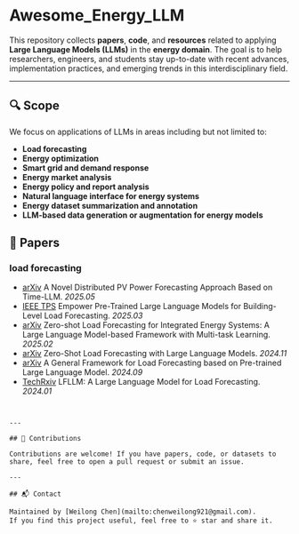 # Awesome\_Energy\_LLM

This repository collects **papers**, **code**, and **resources** related to applying **Large Language Models (LLMs)** in the **energy domain**. The goal is to help researchers, engineers, and students stay up-to-date with recent advances, implementation practices, and emerging trends in this interdisciplinary field.

---

## 🔍 Scope

We focus on applications of LLMs in areas including but not limited to:

* **Load forecasting**
* **Energy optimization**
* **Smart grid and demand response**
* **Energy market analysis**
* **Energy policy and report analysis**
* **Natural language interface for energy systems**
* **Energy dataset summarization and annotation**
* **LLM-based data generation or augmentation for energy models**

## 📄 Papers

### load forecasting
- [arXiv](https://arxiv.org/abs/2503.06216) A Novel Distributed PV Power Forecasting Approach Based on Time-LLM. *2025.05*
- [IEEE TPS](https://ieeexplore.ieee.org/abstract/document/10917006) Empower Pre-Trained Large Language Models for Building-Level Load Forecasting. *2025.03*
- [arXiv](https://arxiv.org/abs/2502.16896) Zero-shot Load Forecasting for Integrated Energy Systems: A Large Language Model-based Framework with Multi-task Learning. *2025.02*
- [arXiv](https://arxiv.org/abs/2411.11350) Zero-Shot Load Forecasting with Large Language Models. *2024.11*
- [arXiv](https://arxiv.org/abs/2406.11336) A General Framework for Load Forecasting based on Pre-trained Large Language Model. *2024.09*
- [TechRxiv](https://www.techrxiv.org/doi/full/10.36227/techrxiv.170475236.64005369) LFLLM: A Large Language Model for Load Forecasting. *2024.01*



```


---

## 🚧 Contributions

Contributions are welcome! If you have papers, code, or datasets to share, feel free to open a pull request or submit an issue.

---

## 📬 Contact

Maintained by [Weilong Chen](mailto:chenweilong921@gmail.com).
If you find this project useful, feel free to ⭐️ star and share it.

